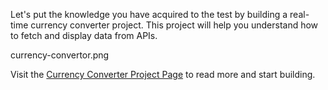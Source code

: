Let's put the knowledge you have acquired to the test by building a real-time currency converter project. This project will help you understand how to fetch and display data from APIs.

<image>currency-convertor.png</image>

Visit the [Currency Converter Project Page](https://courses.bigbinaryacademy.com/projects/currency-converter/) to read more and start building.